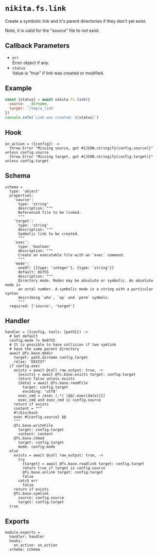 
# `nikita.fs.link`

Create a symbolic link and it's parent directories if they don't yet
exist.

Note, it is valid for the "source" file to not exist.

## Callback Parameters

* `err`   
  Error object if any.   
* `status`   
  Value is "true" if link was created or modified.   

## Example

```js
const {status} = await nikita.fs.link({
  source: __dirname,
  target: '/tmp/a_link'
})
console.info(`Link was created: ${status}`)
```

## Hook

    on_action = ({config}) ->
      throw Error "Missing source, got #{JSON.stringify(config.source)}" unless config.source
      throw Error "Missing target, got #{JSON.stringify(config.target)}" unless config.target

## Schema

    schema =
      type: 'object'
      properties:
        'source':
          type: 'string'
          description: """
          Referenced file to be linked.
          """
        'target':
          type: 'string'
          description: """
          Symbolic link to be created.
          """
        'exec':
          type: 'boolean'
          description: """
          Create an executable file with an `exec` command.
          """
        'mode':
          oneOf: [{type: 'integer'}, {type: 'string'}]
          default: 0o755
          description: """
          Directory mode. Modes may be absolute or symbolic. An absolute mode is
          an octal number. A symbolic mode is a string with a particular syntax
          describing `who`, `op` and `perm` symbols.
          """
      required: ['source', 'target']

## Handler

    handler = ({config, tools: {path}}) ->
      # Set default
      config.mode ?= 0o0755
      # It is possible to have collision if two symlink
      # have the same parent directory
      await @fs.base.mkdir
        target: path.dirname config.target
        relax: 'EEXIST'
      if config.exec
        exists = await @call raw_output: true, ->
          {exists} = await @fs.base.exists target: config.target
          return false unless exists
          {data} = await @fs.base.readFile
            target: config.target
            encoding: 'utf8'
          exec_cmd = /exec (.*) \$@/.exec(data)[1]
          exec_cmd and exec_cmd is config.source
        return if exists
        content = """
        #!/bin/bash
        exec #{config.source} $@
        """
        @fs.base.writeFile
          target: config.target
          content: content
        @fs.base.chmod
          target: config.target
          mode: config.mode
      else
        exists = await @call raw_output: true, ->
          try
            {target} = await @fs.base.readlink target: config.target
            return true if target is config.source
            @fs.base.unlink target: config.target
            false
          catch err
            false
        return if exists
        @fs.base.symlink
          source: config.source
          target: config.target
      true

## Exports

    module.exports =
      handler: handler
      hooks:
        on_action: on_action
      schema: schema
